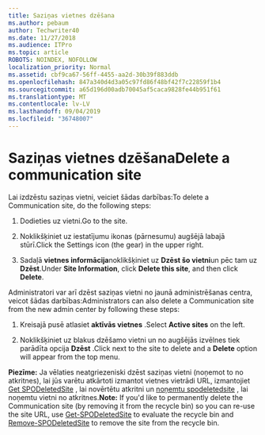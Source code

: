 ```yaml
---
title: Saziņas vietnes dzēšana
ms.author: pebaum
author: Techwriter40
ms.date: 11/27/2018
ms.audience: ITPro
ms.topic: article
ROBOTS: NOINDEX, NOFOLLOW
localization_priority: Normal
ms.assetid: cbf9ca67-56ff-4455-aa2d-30b39f883ddb
ms.openlocfilehash: 847a340d4d3a05c97fd86f48bf42f7c22859f1b4
ms.sourcegitcommit: a65d196d00adb70045af5caca9828fe44b951f61
ms.translationtype: MT
ms.contentlocale: lv-LV
ms.lasthandoff: 09/04/2019
ms.locfileid: "36748007"
---
```

# <a name="delete-a-communication-site"></a><span data-ttu-id="a958f-102">Saziņas vietnes dzēšana</span><span class="sxs-lookup"><span data-stu-id="a958f-102">Delete a communication site</span></span>

<span data-ttu-id="a958f-103">Lai izdzēstu saziņas vietni, veiciet šādas darbības:</span><span class="sxs-lookup"><span data-stu-id="a958f-103">To delete a Communication site, do the following steps:</span></span> 
  
1. <span data-ttu-id="a958f-104">Dodieties uz vietni.</span><span class="sxs-lookup"><span data-stu-id="a958f-104">Go to the site.</span></span> 
  
2. <span data-ttu-id="a958f-105">Noklikšķiniet uz iestatījumu ikonas (pārnesumu) augšējā labajā stūrī.</span><span class="sxs-lookup"><span data-stu-id="a958f-105">Click the Settings icon (the gear) in the upper right.</span></span> 
  
3. <span data-ttu-id="a958f-106">Sadaļā **vietnes informācija**noklikšķiniet uz **Dzēst šo vietni**un pēc tam uz **Dzēst**.</span><span class="sxs-lookup"><span data-stu-id="a958f-106">Under **Site Information**, click **Delete this site**, and then click **Delete**.</span></span> 
  
<span data-ttu-id="a958f-107">Administratori var arī dzēst saziņas vietni no jaunā administrēšanas centra, veicot šādas darbības:</span><span class="sxs-lookup"><span data-stu-id="a958f-107">Administrators can also delete a Communication site from the new admin center by following these steps:</span></span> 
  
1. <span data-ttu-id="a958f-108">Kreisajā pusē atlasiet **aktīvās vietnes** .</span><span class="sxs-lookup"><span data-stu-id="a958f-108">Select **Active sites** on the left.</span></span> 
  
2. <span data-ttu-id="a958f-109">Noklikšķiniet uz blakus dzēšamo vietni un no augšējās izvēlnes tiek parādīta opcija **Dzēst** .</span><span class="sxs-lookup"><span data-stu-id="a958f-109">Click next to the site to delete and a **Delete** option will appear from the top menu.</span></span> 
  
 <span data-ttu-id="a958f-110">**Piezīme:** Ja vēlaties neatgriezeniski dzēst saziņas vietni (noņemot to no atkritnes), lai jūs varētu atkārtoti izmantot vietnes vietrādi URL, izmantojiet [Get SPODeletedSite](https://aka.ms/Get-SPODeletedSite) , lai novērtētu atkritni un [noņemtu spodeletedsite](https://aka.ms/Remove-SPODeletedSite) , lai noņemtu vietni no atkritnes.</span><span class="sxs-lookup"><span data-stu-id="a958f-110">**Note:** If you'd like to permanently delete the Communication site (by removing it from the recycle bin) so you can re-use the site URL, use [Get-SPODeletedSite](https://aka.ms/Get-SPODeletedSite) to evaluate the recycle bin and [Remove-SPODeletedSite](https://aka.ms/Remove-SPODeletedSite) to remove the site from the recycle bin.</span></span> 
  


